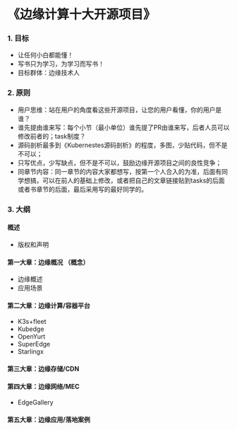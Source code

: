 # 《边缘计算十大开源项目》

### 1. 目标

* 让任何小白都能懂！
* 写书只为学习，为学习而写书！
* 目标群体：边缘技术人

### 2. 原则

* 用户思维：站在用户的角度看这些开源项目，让您的用户看懂，你的用户是谁？
* 谁先提由谁来写：每个小节（最小单位）谁先提了PR由谁来写，后者人员可以修改前者的；task制度？
* 源码剖析最多到《Kubernestes源码剖析》的程度，多图，少贴代码，但不是不可以；
* 只写优点，少写缺点，但不是不可以，鼓励边缘开源项目之间的良性竞争；
* 同章节内容：同一章节的内容大家都想写，按第一个人合入的为准，后面有同学想搞，可以在前人的基础上修改，或者把自己的文章链接贴到tasks的后面或者书章节的后面，最后采用写的最好同学的。

### 3. 大纲

#### 概述

* 版权和声明

#### 第一大章：边缘概况 （概念）

* 边缘概述
* 应用场景

#### 第二大章：边缘计算/容器平台

* K3s+fleet
* Kubedge
* OpenYurt
* SuperEdge
* Starlingx

#### 第三大章：边缘存储/CDN

#### 第四大章：边缘网络/MEC

* EdgeGallery

#### 第五大章：边缘应用/落地案例






